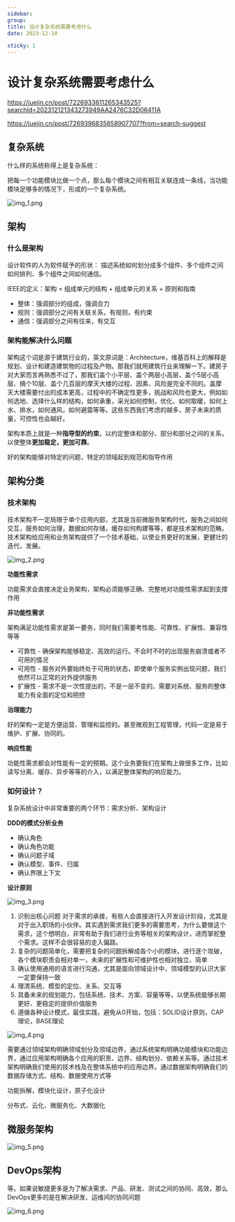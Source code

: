 ```yaml
---
sidebar:
group:
title: 设计复杂系统需要考虑什么
date: 2023-12-10

sticky: 1
---
```

# 设计复杂系统需要考虑什么

https://juejin.cn/post/7226933611265343525?searchId=202312121343273949AA2476C32D06411A

https://juejin.cn/post/7269396835658907707?from=search-suggest

## 复杂系统

什么样的系统称得上是复杂系统：

把每一个功能模块比做一个点，那么每个模块之间有相互关联连成一条线，当功能模块足够多的情况下，形成的一个复杂系统。

![img_1.png](assets/img_1.png)

## 架构

### 什么是架构

设计软件的人为软件赋予的形状： 描述系统如何划分成多个组件、多个组件之间如何排列、多个组件之间如何通信。

IEEE的定义：架构 = 组成单元的结构 + 组成单元的关系 + 原则和指南

* 整体：强调部分的组成，强调合力
* 规则：强调部分之间有关联关系，有规则，有约束
* 通信：强调部分之间有往来，有交互                                                                                                                                                                                                                                                                                                                                                                                                                                                                                                                                                                                                                                                                                                                                                                                                                                                                                                                                                                                                                                                                                                                                                                                                                                                                                                                                                                                                                                                                                                                                                                                                                                                                                                                                                              

### 架构能解决什么问题

架构这个词是源于建筑行业的，英文原词是：Architecture，维基百科上的解释是规划、设计和建造建筑物的过程及产物。那我们就用建筑行业来理解一下。建房子对大家而言再熟悉不过了，那我们盖个小平层、盖个两层小高层、盖个5层小高层、搞个10层、盖个几百层的摩天大楼的过程、因素、风险是完全不同的。盖摩天大楼需要付出的成本更高，过程中的不确定性更多，挑战和风险也更大，例如如何选地、选择什么样的结构，如何承重，采光如何控制，优化、如何取暖，如何上水、排水，如何通风，如何避震等等。这些东西我们考虑的越多，房子未来的质量，可控性也会越好。

架构本质上就是一种**指导型的约束**，以约定整体和部分、部分和部分之间的关系，以使整体**更加稳定，更加可靠**。

好的架构能够对特定的问题，特定的领域起到规范和指导作用


## 架构分类

### 技术架构

技术架构不一定局限于单个应用内部，尤其是当前微服务架构时代，服务之间如何交互，服务如何治理，数据如何存储，缓存如何构建等等，都是技术架构的范畴。技术架构给应用和业务架构提供了一个技术基础，以使业务更好的发展，更健壮的迭代，发展。

![img_2.png](assets/img_2.png)


**功能性需求**

功能需求会直接决定业务架构，架构必须能够正确、完整地对功能性需求起到支撑作用

**非功能性需求**

架构满足功能性需求是第一要务，同时我们需要考性能、可靠性、扩展性、兼容性等等

* 可靠性 - 确保架构能够稳定、高效的运行。不会时不时的出现服务崩溃或者不可用的情况
* 可用性 - 服务对外要始终处于可用的状态，即使单个服务实例出现问题，我们依然可以正常的对外提供服务
* 扩展性 - 需求不是一次性提出的，不是一层不变的。需要对系统、服务的整体能力有全面的定位和把控

**治理能力**

好的架构一定是方便运营、管理和监控的。甚至微观到工程管理，代码一定是易于维护、扩展、协同的。

**响应性能**

功能性需求都会对性能有一定的预期。这个业务要我们在架构上做很多工作，比如读写分离、缓存、异步等等的介入，以满足整体架构的响应能力。

### 如何设计？

复杂系统设计中非常重要的两个环节：需求分析、架构设计


**DDD的模式分析业务**

* 确认角色
* 确认角色功能
* 确认问题子域
* 确认模型、事件、归属
* 确认界限上下文

**设计原则**

![img_3.png](assets/img_3.png)

1. 识别出核心问题
  对于需求的承接，有些人会直接进行入开发设计阶段，尤其是对于出入职场的小伙伴。其实遇到需求我们更多的需要思考，为什么要做这个需求，这个想明白，非常有助于我们进行业务等相关的架构设计，进而掌舵整个需求。这样不会很容易的走入偏路。
2. 复杂的问题简单化，需要把复杂的问题拆解成各个小的模块，进行逐个攻破，各个模块职责会相对单一，未来的扩展性和可维护性也相对独立、简单
3. 确认使用通用的语言进行沟通，尤其是面向领域设计中，领域模型的认识大家一定要保持一致
4. 理清系统、模型的定位、关系、交互等
5. 具备未来的规划能力，包括系统、技术、方案、容量等等，以使系统能够长期更好、更稳定的提供价值服务
6. 遵循各种设计模式，最佳实践，避免从0开始，包括：SOLID设计原则，CAP理论，BASE理论

![img_4.png](assets/img_4.png)

需要通过领域架构明确领域划分及领域边界，通过系统架构明确功能模块和功能边界，通过应用架构明确各个应用的职责、边界、结构划分、依赖关系等。通过技术架构明确我们使用的技术栈及在整体系统中的应用边界。通过数据架构明确我们的数据存储方式、结构、数据使用方式等

功能拆解，模块化设计，原子化设计


分布式、云化、微服务化、大数据化

## 微服务架构

![img_5.png](assets/img_5.png)

## DevOps架构

等。如果说敏捷更多是为了解决需求、产品、研发、测试之间的协同、高效，那么DevOps更多的是在解决研发、运维间的协同问题

![img_6.png](assets/img_6.png)


